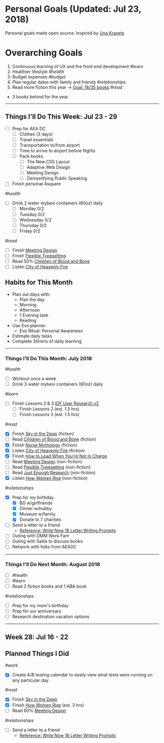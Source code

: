 Personal Goals (Updated: Jul 23, 2018)
==============

Personal goals made open source. Inspired by [Una Kravets](https://una.im/personal-goals-guide/)

# Overarching Goals
1. Continuous learning of UX and the front end development _#learn_
2. Healthier lifestyle _#health_
3. Budget expenses _#budget_
4. Plan regular dates with family and friends _#relationships_
5. Read more fiction this year -> [Goal: 18/35 books](https://www.goodreads.com/user_challenges/10348403) _#read_ 
  - 3 books behind for the year

---

## Things I'll Do This Week: Jul 23 - 29

- [ ] Prep for AEA DC
  - [ ] Clothes (3 days)
  - [ ] Travel essentials
  - [ ] Transportation to/from airport
  - [ ] Time to arrive to airport before flights
  - [ ] Pack books 
    - [ ] The New CSS Layout
    - [ ] Adaptive Web Design
    - [ ] Meeting Design
    - [ ] Demystifying Public Speaking
- [ ] Finish personal 4square
     
_#health_
- [ ] Drink 2 water mybevi containers (60oz) daily
  - [ ] Monday 0/2
  - [ ] Tuesday 0/2
  - [ ] Wednesday 0/2
  - [ ] Thursday 0/2
  - [ ] Friday 0/2

_#read_
- [ ] Finish [Meeting Design](https://www.goodreads.com/book/show/36687954-meeting-design) 
- [ ] Finish [Flexible Typesetting](https://abookapart.com/products/flexible-typesetting)
- [ ] Read 50% [Children of Blood and Bone](https://www.goodreads.com/book/show/34728667-children-of-blood-and-bone)
- [ ] Listen [City of Heavenly Fire](https://www.goodreads.com/book/show/8755785-city-of-heavenly-fire)

## Habits for This Month
- Plan out days with: 
  - Plan the day
  - Morning
  - Afternoon
  - 1 Evening task
  - Reading
- Use Evo planner
  - Evo Ritual: Personal Awareness
- Estimate daily tasks
- Complete 30mins of daily learning
  
---

### Things I'll Do This Month: July 2018
_#health_
- [ ] Workout once a week
- [ ] Drink 3 water mybevi containers (60oz) daily

_#learn_
- [ ] Finish Lessons 2 & 3 [IDF User Research v2](https://github.com/candicodeit/personal-goals/projects/3)
  - [ ] Finish Lessons 2 (est. 1.5 hrs)
  - [ ] Finish Lessons 3 (est. 1.5 hrs)

_#read_
- [x] Finish [Sky in the Deep](https://www.goodreads.com/book/show/34726469-sky-in-the-deep1) (fiction)
- [ ] Read [Children of Blood and Bone](https://www.goodreads.com/book/show/34728667-children-of-blood-and-bone) (fiction)
- [x] Finish [Norse Mythology](https://www.goodreads.com/book/show/37903770-norse-mythology) (fiction) 
- [x] Listen [City of Heavenly Fire](https://www.goodreads.com/book/show/8755785-city-of-heavenly-fire) (fiction)
- [x] Finish [How to Lead When You're Not in Charge](https://www.goodreads.com/book/show/33098700-how-to-lead-when-you-re-not-in-charge)
- [ ] Read [Meeting Design](https://www.goodreads.com/book/show/36687954-meeting-design) (non-fiction)
- [ ] Read [Flexible Typesetting](https://abookapart.com/products/flexible-typesetting) (non-fiction)
- [ ] Read [Just Enough Research](https://abookapart.com/products/just-enough-research) (non-fiction)
- [x] Listen [How Women Rise](https://www.goodreads.com/book/show/36204301-how-women-rise) (non-fiction)

_#relationships_
- [x] Prep for my birthday
  - [x] BG w/girlfriends
  - [x] Dinner w/hubby
  - [x] Museum w/family
  - [x] Donate to 7 charities 
- [ ] Send a letter to a friend
  - [Reference: Write Now 18 Letter Writing Prompts](https://www.littlegirldesigns.com/write-now-18-letter-writing-prompts/)
- [ ] Outing with DMM Work Fam
- [ ] Outing with Sallie to discuss books
- [ ] Network with folks from AEADC

--- 

### Things I'll Do Next Month: August 2018
- [ ] #health
- [ ] #learn
- [ ] Read 2 fiction books and 1 ABA book

_#relationships_
- [ ] Prep for my mom's birthday
- [ ] Prep for our anniversary
- [ ] Research destination vacation options 

--- 
## Week 28: Jul 16 - 22

## Planned Things I Did

_#work_
- [x] Create A/B testing calendar to easily view what tests were running on any particular day

_#read_
- [x] Finish [Sky in the Deep](https://www.goodreads.com/book/show/34726469-sky-in-the-deep1)
- [x] Finish [How Women Rise](https://www.goodreads.com/book/show/36204301-how-women-rise) (est. 3 hrs)
- [ ] Read 60% [Meeting Design](https://www.goodreads.com/book/show/36687954-meeting-design) 

_#relationships_
- [ ] Send a letter to a friend
  - [Reference: Write Now 18 Letter Writing Prompts](https://www.littlegirldesigns.com/write-now-18-letter-writing-prompts/)




